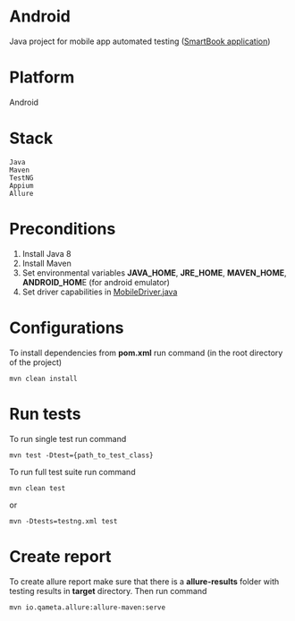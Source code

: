 # Android
Java project for mobile app automated testing ([SmartBook application](https://smart-book.net/))

# Platform
Android

# Stack
```
Java
Maven
TestNG
Appium
Allure
```

# Preconditions
1. Install Java 8
2. Install Maven
3. Set environmental variables **JAVA_HOME**, **JRE_HOME**, **MAVEN_HOME**, **ANDROID_HOM**E (for android emulator)
4. Set driver capabilities in [MobileDriver.java](https://github.com/MariyaMitko/android/blob/master/src/test/java/mitsko/mobile/automation/android/driver/MobileDriver.java)

# Configurations
To install dependencies from **pom.xml** run command (in the root directory of the project)
```
mvn clean install
```

# Run tests
To run single test run command
```
mvn test -Dtest={path_to_test_class}
```

To run full test suite run command
```
mvn clean test
```
or
```
mvn -Dtests=testng.xml test
```

# Create report
To create allure report make sure that there is a **allure-results** folder with testing results in **target** directory. Then run command
```
mvn io.qameta.allure:allure-maven:serve
```

